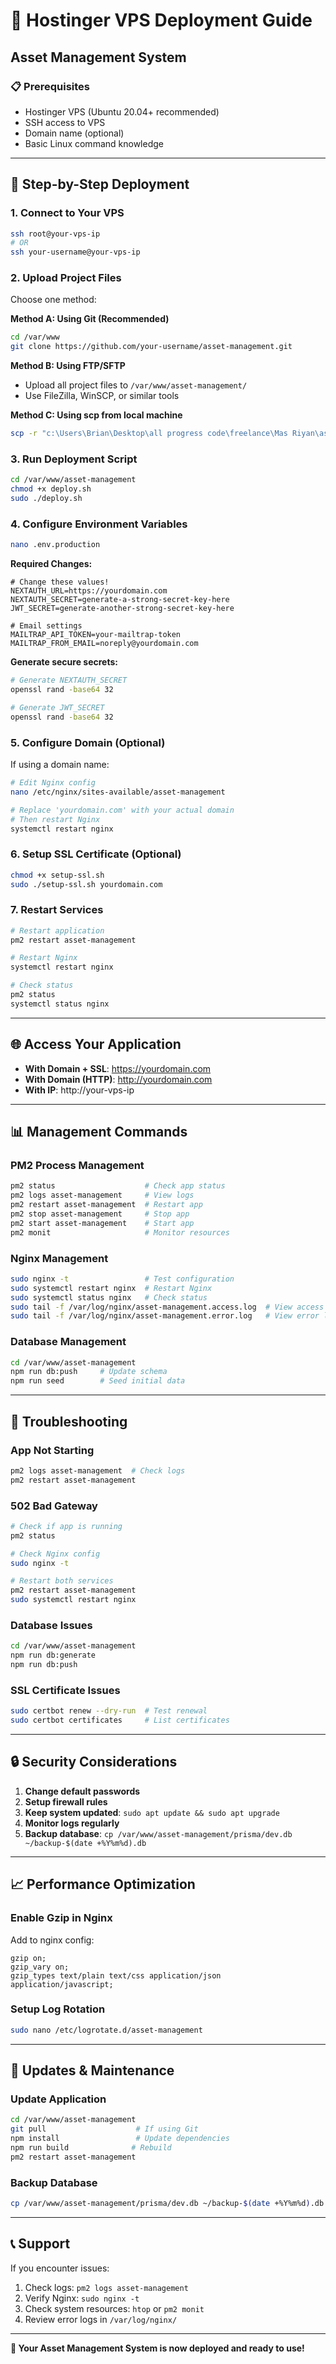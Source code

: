 # 🚀 Hostinger VPS Deployment Guide
## Asset Management System

### 📋 Prerequisites
- Hostinger VPS (Ubuntu 20.04+ recommended)
- SSH access to VPS
- Domain name (optional)
- Basic Linux command knowledge

---

## 🔧 Step-by-Step Deployment

### 1. **Connect to Your VPS**
```bash
ssh root@your-vps-ip
# OR
ssh your-username@your-vps-ip
```

### 2. **Upload Project Files**
Choose one method:

**Method A: Using Git (Recommended)**
```bash
cd /var/www
git clone https://github.com/your-username/asset-management.git
```

**Method B: Using FTP/SFTP**
- Upload all project files to `/var/www/asset-management/`
- Use FileZilla, WinSCP, or similar tools

**Method C: Using scp from local machine**
```bash
scp -r "c:\Users\Brian\Desktop\all progress code\freelance\Mas Riyan\asset-management" root@your-vps-ip:/var/www/
```

### 3. **Run Deployment Script**
```bash
cd /var/www/asset-management
chmod +x deploy.sh
sudo ./deploy.sh
```

### 4. **Configure Environment Variables**
```bash
nano .env.production
```

**Required Changes:**
```env
# Change these values!
NEXTAUTH_URL=https://yourdomain.com
NEXTAUTH_SECRET=generate-a-strong-secret-key-here
JWT_SECRET=generate-another-strong-secret-key-here

# Email settings
MAILTRAP_API_TOKEN=your-mailtrap-token
MAILTRAP_FROM_EMAIL=noreply@yourdomain.com
```

**Generate secure secrets:**
```bash
# Generate NEXTAUTH_SECRET
openssl rand -base64 32

# Generate JWT_SECRET  
openssl rand -base64 32
```

### 5. **Configure Domain (Optional)**
If using a domain name:
```bash
# Edit Nginx config
nano /etc/nginx/sites-available/asset-management

# Replace 'yourdomain.com' with your actual domain
# Then restart Nginx
systemctl restart nginx
```

### 6. **Setup SSL Certificate (Optional)**
```bash
chmod +x setup-ssl.sh
sudo ./setup-ssl.sh yourdomain.com
```

### 7. **Restart Services**
```bash
# Restart application
pm2 restart asset-management

# Restart Nginx
systemctl restart nginx

# Check status
pm2 status
systemctl status nginx
```

---

## 🌐 **Access Your Application**

- **With Domain + SSL**: https://yourdomain.com
- **With Domain (HTTP)**: http://yourdomain.com  
- **With IP**: http://your-vps-ip

---

## 📊 **Management Commands**

### PM2 Process Management
```bash
pm2 status                    # Check app status
pm2 logs asset-management     # View logs
pm2 restart asset-management  # Restart app
pm2 stop asset-management     # Stop app
pm2 start asset-management    # Start app
pm2 monit                     # Monitor resources
```

### Nginx Management
```bash
sudo nginx -t                 # Test configuration
sudo systemctl restart nginx  # Restart Nginx
sudo systemctl status nginx   # Check status
sudo tail -f /var/log/nginx/asset-management.access.log  # View access logs
sudo tail -f /var/log/nginx/asset-management.error.log   # View error logs
```

### Database Management
```bash
cd /var/www/asset-management
npm run db:push     # Update schema
npm run seed        # Seed initial data
```

---

## 🔧 **Troubleshooting**

### **App Not Starting**
```bash
pm2 logs asset-management  # Check logs
pm2 restart asset-management
```

### **502 Bad Gateway**
```bash
# Check if app is running
pm2 status

# Check Nginx config
sudo nginx -t

# Restart both services
pm2 restart asset-management
sudo systemctl restart nginx
```

### **Database Issues**
```bash
cd /var/www/asset-management
npm run db:generate
npm run db:push
```

### **SSL Certificate Issues**
```bash
sudo certbot renew --dry-run  # Test renewal
sudo certbot certificates     # List certificates
```

---

## 🔒 **Security Considerations**

1. **Change default passwords**
2. **Setup firewall rules**
3. **Keep system updated**: `sudo apt update && sudo apt upgrade`
4. **Monitor logs regularly**
5. **Backup database**: `cp /var/www/asset-management/prisma/dev.db ~/backup-$(date +%Y%m%d).db`

---

## 📈 **Performance Optimization**

### Enable Gzip in Nginx
Add to nginx config:
```nginx
gzip on;
gzip_vary on;
gzip_types text/plain text/css application/json application/javascript;
```

### Setup Log Rotation
```bash
sudo nano /etc/logrotate.d/asset-management
```

---

## 🔄 **Updates & Maintenance**

### Update Application
```bash
cd /var/www/asset-management
git pull                    # If using Git
npm install                 # Update dependencies
npm run build              # Rebuild
pm2 restart asset-management
```

### Backup Database
```bash
cp /var/www/asset-management/prisma/dev.db ~/backup-$(date +%Y%m%d).db
```

---

## 📞 **Support**

If you encounter issues:
1. Check logs: `pm2 logs asset-management`
2. Verify Nginx: `sudo nginx -t`
3. Check system resources: `htop` or `pm2 monit`
4. Review error logs in `/var/log/nginx/`

---

**🎉 Your Asset Management System is now deployed and ready to use!**